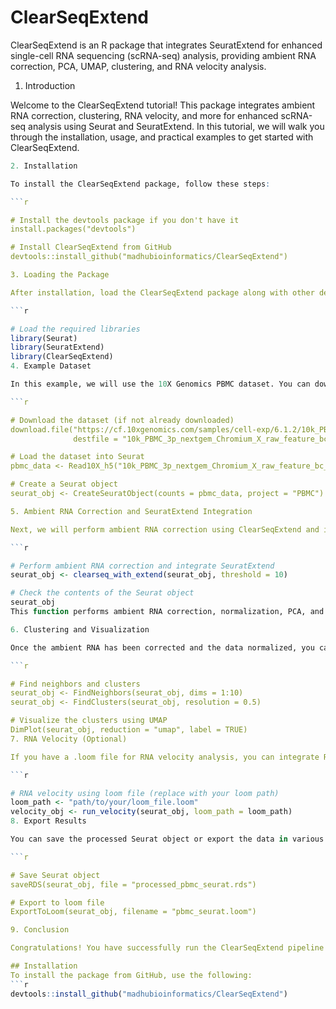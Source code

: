 # ClearSeqExtend

ClearSeqExtend is an R package that integrates SeuratExtend for enhanced single-cell RNA sequencing (scRNA-seq) analysis, providing ambient RNA correction, PCA, UMAP, clustering, and RNA velocity analysis.

1. Introduction

Welcome to the ClearSeqExtend tutorial! This package integrates ambient RNA correction, clustering, RNA velocity, and more for enhanced scRNA-seq analysis using Seurat and SeuratExtend. In this tutorial, we will walk you through the installation, usage, and practical examples to get started with ClearSeqExtend.

```r
2. Installation

To install the ClearSeqExtend package, follow these steps:

```r

# Install the devtools package if you don't have it
install.packages("devtools")

# Install ClearSeqExtend from GitHub
devtools::install_github("madhubioinformatics/ClearSeqExtend")

3. Loading the Package

After installation, load the ClearSeqExtend package along with other dependencies:

```r

# Load the required libraries
library(Seurat)
library(SeuratExtend)
library(ClearSeqExtend)
4. Example Dataset

In this example, we will use the 10X Genomics PBMC dataset. You can download the dataset using the following command:

```r

# Download the dataset (if not already downloaded)
download.file("https://cf.10xgenomics.com/samples/cell-exp/6.1.2/10k_PBMC_3p_nextgem_Chromium_X/10k_PBMC_3p_nextgem_Chromium_X_raw_feature_bc_matrix.h5", 
              destfile = "10k_PBMC_3p_nextgem_Chromium_X_raw_feature_bc_matrix.h5")

# Load the dataset into Seurat
pbmc_data <- Read10X_h5("10k_PBMC_3p_nextgem_Chromium_X_raw_feature_bc_matrix.h5")

# Create a Seurat object
seurat_obj <- CreateSeuratObject(counts = pbmc_data, project = "PBMC")

5. Ambient RNA Correction and SeuratExtend Integration

Next, we will perform ambient RNA correction using ClearSeqExtend and integrate SeuratExtend functionalities for normalization and dimensionality reduction.

```r

# Perform ambient RNA correction and integrate SeuratExtend
seurat_obj <- clearseq_with_extend(seurat_obj, threshold = 10)

# Check the contents of the Seurat object
seurat_obj
This function performs ambient RNA correction, normalization, PCA, and UMAP.

6. Clustering and Visualization

Once the ambient RNA has been corrected and the data normalized, you can perform clustering and visualize the UMAP plot.

```r

# Find neighbors and clusters
seurat_obj <- FindNeighbors(seurat_obj, dims = 1:10)
seurat_obj <- FindClusters(seurat_obj, resolution = 0.5)

# Visualize the clusters using UMAP
DimPlot(seurat_obj, reduction = "umap", label = TRUE)
7. RNA Velocity (Optional)

If you have a .loom file for RNA velocity analysis, you can integrate RNA velocity using ClearSeqExtend.

```r

# RNA velocity using loom file (replace with your loom path)
loom_path <- "path/to/your/loom_file.loom"
velocity_obj <- run_velocity(seurat_obj, loom_path = loom_path)
8. Export Results

You can save the processed Seurat object or export the data in various formats such as .loom or .h5ad.

```r

# Save Seurat object
saveRDS(seurat_obj, file = "processed_pbmc_seurat.rds")

# Export to loom file
ExportToLoom(seurat_obj, filename = "pbmc_seurat.loom")

9. Conclusion

Congratulations! You have successfully run the ClearSeqExtend pipeline for ambient RNA correction, clustering, and RNA velocity analysis. This tutorial is a starting point for more advanced analyses.

## Installation
To install the package from GitHub, use the following:
```r
devtools::install_github("madhubioinformatics/ClearSeqExtend")


